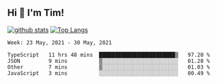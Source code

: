 ## Hi 👋 I'm Tim!
  
  [![github stats](https://github-readme-stats.vercel.app/api?username=thostetler&theme=dracula&count_private=true&show_icons=true)](https://github.com/thostetler/github-readme-stats)
  [![Top Langs](https://github-readme-stats.vercel.app/api/top-langs/?username=thostetler&layout=compact&count_private=true&theme=dracula&show_icons=true)](https://github.com/thostetler/github-readme-stats)
 
<!--START_SECTION:waka-->
```text
Week: 23 May, 2021 - 30 May, 2021

TypeScript   11 hrs 48 mins  ████████████████████████▒   97.20 % 
JSON         9 mins          ▒░░░░░░░░░░░░░░░░░░░░░░░░   01.28 % 
Other        7 mins          ▒░░░░░░░░░░░░░░░░░░░░░░░░   01.03 % 
JavaScript   3 mins          ░░░░░░░░░░░░░░░░░░░░░░░░░   00.49 % 
```
<!--END_SECTION:waka-->
